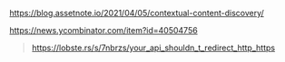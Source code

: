 
https://blog.assetnote.io/2021/04/05/contextual-content-discovery/

https://news.ycombinator.com/item?id=40504756
> https://lobste.rs/s/7nbrzs/your_api_shouldn_t_redirect_http_https